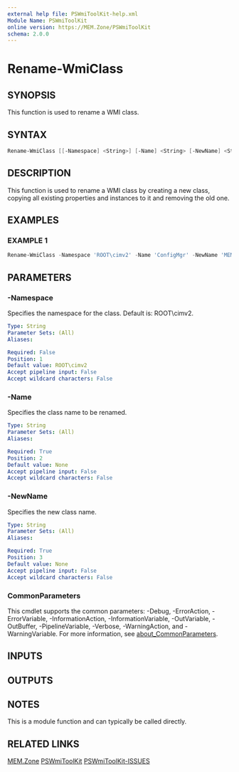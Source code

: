```yaml
---
external help file: PSWmiToolKit-help.xml
Module Name: PSWmiToolKit
online version: https://MEM.Zone/PSWmiToolKit
schema: 2.0.0
---
```


# Rename-WmiClass

## SYNOPSIS

This function is used to rename a WMI class.

## SYNTAX

```powershell
Rename-WmiClass [[-Namespace] <String>] [-Name] <String> [-NewName] <String> [<CommonParameters>]
```

## DESCRIPTION

This function is used to rename a WMI class by creating a new class, copying all existing properties and instances to it and removing the old one.

## EXAMPLES

### EXAMPLE 1

```powershell
Rename-WmiClass -Namespace 'ROOT\cimv2' -Name 'ConfigMgr' -NewName 'MEMZone'
```

## PARAMETERS

### -Namespace

Specifies the namespace for the class. Default is: ROOT\cimv2.

```yaml
Type: String
Parameter Sets: (All)
Aliases:

Required: False
Position: 1
Default value: ROOT\cimv2
Accept pipeline input: False
Accept wildcard characters: False
```

### -Name

Specifies the class name to be renamed.

```yaml
Type: String
Parameter Sets: (All)
Aliases:

Required: True
Position: 2
Default value: None
Accept pipeline input: False
Accept wildcard characters: False
```

### -NewName

Specifies the new class name.

```yaml
Type: String
Parameter Sets: (All)
Aliases:

Required: True
Position: 3
Default value: None
Accept pipeline input: False
Accept wildcard characters: False
```

### CommonParameters

This cmdlet supports the common parameters: -Debug, -ErrorAction, -ErrorVariable, -InformationAction, -InformationVariable, -OutVariable, -OutBuffer, -PipelineVariable, -Verbose, -WarningAction, and -WarningVariable.
For more information, see [about_CommonParameters](http://go.microsoft.com/fwlink/?LinkID=113216).

## INPUTS

## OUTPUTS

## NOTES

This is a module function and can typically be called directly.

## RELATED LINKS

[MEM.Zone](https://MEM.Zone)
[PSWmiToolKit](https://MEM.Zone/PSWmiToolKit)
[PSWmiToolKit-ISSUES](https://MEM.Zone/PSWmiToolKit-ISSUES)
